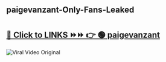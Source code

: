 
 ## paigevanzant-Only-Fans-Leaked

# <h2><a href="https://clipsfans.com/paigevanzant&ref=git">🔗 Click to LINKS ⏩⏩ 👉 🟢 paigevanzant </a></h2>

<a href="https://clipsfans.com/paigevanzant&ref=git" rel="nofollow" data-target="animated-image.originalLink"><img src="https://i.ibb.co.com/xMMVF88/686577567.gif" alt="Viral Video Original" style="max-width: 100%; display: inline-block;" data-target="animated-image.originalImage"></a>
